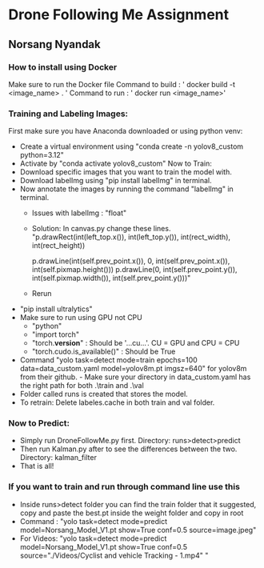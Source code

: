 # Drone Following Me Assignment

## Norsang Nyandak

### How to install using Docker
Make sure to run the Docker file
    Command to build : ' docker build -t <image_name> . '
    Command to run : ' docker run <image_name>'



### Training and Labeling Images:

First make sure you have Anaconda downloaded or using python venv:
- Create a virtual environment using "conda create -n yolov8_custom python=3.12"
- Activate by "conda activate yolov8_custom"
Now to Train:
- Download specific images that you want to train the model with.
- Download labelImg using "pip install labelImg" in terminal.
- Now annotate the images by running the command "labelImg" in terminal.
    - Issues with labelImg : "float"
    - Solution: In canvas.py change these lines.
        "p.drawRect(int(left_top.x()), int(left_top.y()), int(rect_width), int(rect_height))

        p.drawLine(int(self.prev_point.x()), 0, int(self.prev_point.x()), int(self.pixmap.height()))
        p.drawLine(0, int(self.prev_point.y()), int(self.pixmap.width()), int(self.prev_point.y()))" 
    - Rerun
- "pip install ultralytics"
-  Make sure to run using GPU not CPU
    - "python"
    - "import torch"
    - "torch.__version__" : Should be '...cu...'. CU = GPU and CPU = CPU
    - "torch.cudo.is_available()" : Should be True
-  Command "yolo task=detect mode=train epochs=100 data=data_custom.yaml model=yolov8m.pt imgsz=640" for yolov8m from their github.
        - Make sure your directory in data_custom.yaml has the right path for both .\train and .\val
-  Folder called runs is created that stores the model.
-  To retrain: Delete labeles.cache in both train and val folder.

### Now to Predict:
- Simply run DroneFollowMe.py first.
    Directory: runs>detect>predict
- Then run Kalman.py after to see the differences between the two.
    Directory: kalman_filter
- That is all! 

### If you want to train and run through command line use this
- Inside runs>detect folder you can find the train folder that it suggested, copy and paste the best.pt inside the weight folder and copy in root
- Command : "yolo task=detect mode=predict model=Norsang_Model_V1.pt show=True conf=0.5 source=image.jpeg"
- For Videos: "yolo task=detect mode=predict model=Norsang_Model_V1.pt show=True conf=0.5 source="./Videos/Cyclist and vehicle Tracking - 1.mp4" "

